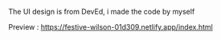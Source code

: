 The UI design is from DevEd, i made the code by myself

Preview : https://festive-wilson-01d309.netlify.app/index.html

